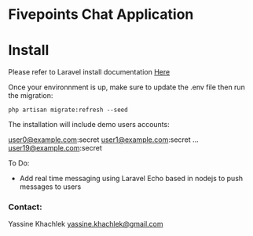# Fivepoints Chat Application

# Install

Please refer to Laravel install documentation [Here](https://laravel.com/docs/5.4#installation) 

Once your environnment is up, make sure to update the .env file then run the migration:

```shell
php artisan migrate:refresh --seed
```

The installation will include demo users accounts:

user0@example.com:secret
user1@example.com:secret
...
user19@example.com:secret

To Do:

- Add real time messaging using Laravel Echo based in nodejs to push messages to users

### Contact:

Yassine Khachlek <yassine.khachlek@gmail.com>
